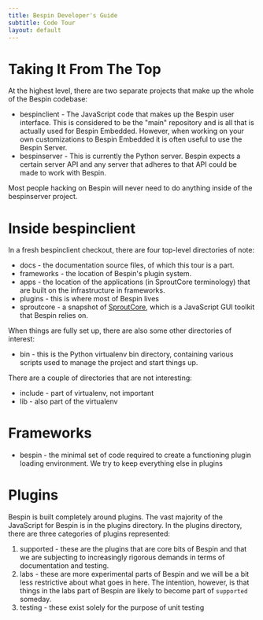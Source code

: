 ```yaml
---
title: Bespin Developer's Guide
subtitle: Code Tour
layout: default
---
```


# Taking It From The Top #

At the highest level, there are two separate projects that make up the whole of the Bespin codebase:

* bespinclient - The JavaScript code that makes up the Bespin user interface. This is
  considered to be the "main" repository and is all that is actually used for Bespin
  Embedded. However, when working on your own customizations to Bespin Embedded
  it is often useful to use the Bespin Server.
* bespinserver - This is currently the Python server. Bespin expects a certain server
  API and any server that adheres to that API could be made to work with Bespin.

Most people hacking on Bespin will never need to do anything inside of the bespinserver project.

# Inside bespinclient #

In a fresh bespinclient checkout, there are four top-level directories of note:

* docs - the documentation source files, of which this tour is a part.
* frameworks - the location of Bespin's plugin system.
* apps - the location of the applications (in SproutCore terminology) that
  are built on the infrastructure in frameworks.
* plugins - this is where most of Bespin lives
* sproutcore - a snapshot of [SproutCore](http://sproutcore.com), which is
  a JavaScript GUI toolkit that Bespin relies on.

When things are fully set up, there are also some other directories of interest:

* bin - this is the Python virtualenv bin directory, containing various scripts used to manage the project and start things up.

There are a couple of directories that are not interesting:

* include - part of virtualenv, not important
* lib - also part of the virtualenv

# Frameworks #

* bespin - the minimal set of code required to create a functioning plugin loading
  environment. We try to keep everything else in plugins

# Plugins #

Bespin is built completely around plugins. The vast majority of the JavaScript
for Bespin is in the plugins directory. In the plugins directory, there are
three categories of plugins represented:

1. supported - these are the plugins that are core bits of Bespin and that
   we are subjecting to increasingly rigorous demands in terms of documentation
   and testing.
2. labs - these are more experimental parts of Bespin and we will be a bit
   less restrictive about what goes in here. The intention, however, is that
   things in the labs part of Bespin are likely to become part of
   `supported` someday.
3. testing - these exist solely for the purpose of unit testing


